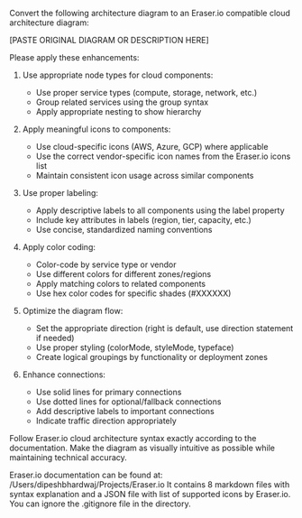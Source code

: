 Convert the following architecture diagram to an Eraser.io compatible cloud architecture diagram:

[PASTE ORIGINAL DIAGRAM OR DESCRIPTION HERE]

Please apply these enhancements:

1. Use appropriate node types for cloud components:
   - Use proper service types (compute, storage, network, etc.)
   - Group related services using the group syntax
   - Apply appropriate nesting to show hierarchy

2. Apply meaningful icons to components:
   - Use cloud-specific icons (AWS, Azure, GCP) where applicable
   - Use the correct vendor-specific icon names from the Eraser.io icons list
   - Maintain consistent icon usage across similar components

3. Use proper labeling:
   - Apply descriptive labels to all components using the label property
   - Include key attributes in labels (region, tier, capacity, etc.)
   - Use concise, standardized naming conventions

4. Apply color coding:
   - Color-code by service type or vendor
   - Use different colors for different zones/regions
   - Apply matching colors to related components
   - Use hex color codes for specific shades (#XXXXXX)

5. Optimize the diagram flow:
   - Set the appropriate direction (right is default, use direction statement if needed)
   - Use proper styling (colorMode, styleMode, typeface)
   - Create logical groupings by functionality or deployment zones

6. Enhance connections:
   - Use solid lines for primary connections
   - Use dotted lines for optional/fallback connections
   - Add descriptive labels to important connections
   - Indicate traffic direction appropriately

Follow Eraser.io cloud architecture syntax exactly according to the documentation. Make the diagram as visually intuitive as possible while maintaining technical accuracy.

Eraser.io documentation can be found at: /Users/dipeshbhardwaj/Projects/Eraser.io
It contains 8 markdown files with syntax explanation and a JSON file with list of supported icons by Eraser.io. You can ignore the .gitignore file in the directory.